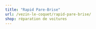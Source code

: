 ```yaml
---
title: "Rapid Pare-Brise"
url: /vezin-le-coquet/rapid-pare-brise/
shop: réparation de voitures
---
```

